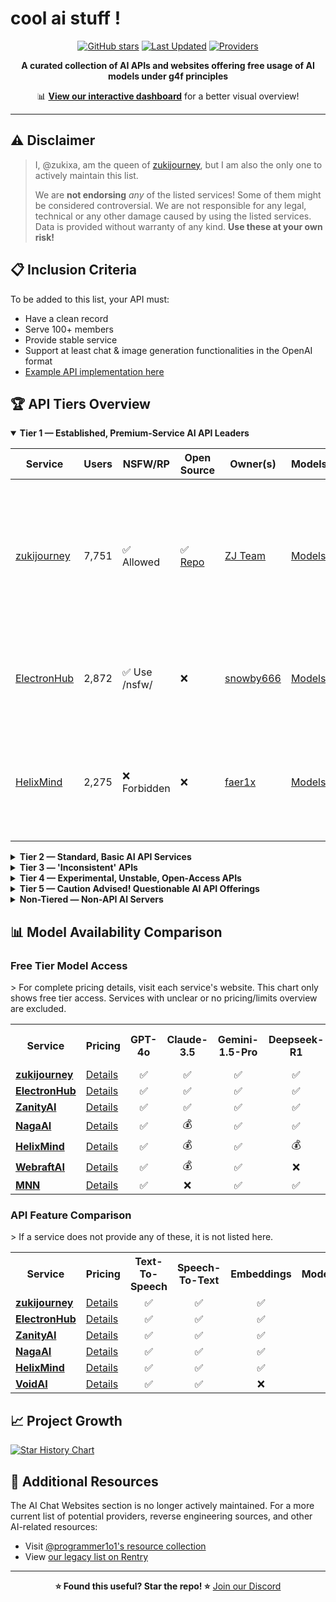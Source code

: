 # cool ai stuff !

<div align="center">

[![GitHub stars](https://img.shields.io/github/stars/zukixa/cool-ai-stuff?style=social)](https://github.com/zukixa/cool-ai-stuff/stargazers)
[![Last Updated](https://img.shields.io/badge/Last%20Updated-May%2025%2C%202025-blue)](https://github.com/zukixa/cool-ai-stuff)
[![Providers](https://img.shields.io/badge/API%20Providers-15%2B-green)](https://github.com/zukixa/cool-ai-stuff)

**A curated collection of AI APIs and websites offering free usage of AI models under g4f principles**

📊 **[View our interactive dashboard](https://cas.zukijourney.com)** for a better visual overview!

</div>

---

## ⚠️ Disclaimer

> I, @zukixa, am the queen of [zukijourney](https://github.com/zukijourney), but I am also the only one to actively maintain this list.
>
> We are **not endorsing** _any_ of the listed services! Some of them might be considered controversial. We are not responsible for any legal, technical or any other damage caused by using the listed services. Data is provided without warranty of any kind. **Use these at your own risk!**

## 📋 Inclusion Criteria

To be added to this list, your API must:

- Have a clean record
- Serve 100+ members
- Provide stable service
- Support at least chat & image generation functionalities in the OpenAI format
- [Example API implementation here](https://github.com/zukijourney/example-api)

## 🏆 API Tiers Overview

<details open>
<summary><b>Tier 1 — Established, Premium-Service AI API Leaders</b></summary>

| Service                                      | Users | NSFW/RP       | Open Source                                        | Owner(s)                                  | Models                                             | Notes                                                                                                                           |
| -------------------------------------------- | ----- | ------------- | -------------------------------------------------- | ----------------------------------------- | -------------------------------------------------- | ------------------------------------------------------------------------------------------------------------------------------- |
| [zukijourney](https://discord.gg/DWU2egFnHh) | 7,751 | ✅ Allowed    | ✅ [Repo](https://github.com/zukijourney/api-oss/) | [ZJ Team](https://zukijourney.com/)       | [Models](https://docs.zukijourney.com/models)      | The undisputed leader of the AI APIs, the largest & oldest of its kind still running. Offers other popular AI-related bots too. |
| [ElectronHub](https://discord.gg/4xg2TM3mNP) | 2,872 | ✅ Use /nsfw/ | ❌                                                 | [snowby666](https://github.com/snowby666) | [Models](https://playground.electronhub.ai/model) | Developed by the maintainer of the [poe-api-wrapper](https://github.com/snowby666/poe-api-wrapper). Very RP-friendly.           |
| [HelixMind](https://discord.gg/466vKB47JH)   | 2,275 | ❌ Forbidden  | ❌                                                 | [faer1x](https://github.com/faer1x)       | [Models](https://helixmind.online/model)           | Subscription-based service that 'just about' fits into the g4f principles definition with its free tier.                        |

</details>

<details>
<summary><b>Tier 2 — Standard, Basic AI API Services</b></summary>

| Service                                    | Users | NSFW/RP      | Open Source | Owner(s)                                | Models                                     | Notes                                                                                           |
| ------------------------------------------ | ----- | ------------ | ----------- | --------------------------------------- | ------------------------------------------ | ----------------------------------------------------------------------------------------------- |
| [NagaAI](https://discord.gg/8ywEPhnJy4)    | 3,459 | ❌ Forbidden | ❌          | [ZentixUA](https://github.com/ZentixUA) | [Models](https://api.naga.ac/v1/models)    | Honorary successor to ChimeraGPT, the largest g4f API in history (16k users).                   |
| [VoidAI](https://discord.gg/2nQwkvFFj6)    | 669   | ✅ Limited   | ❌          | [acatto](https://github.com/acattoXD)   | [Models](https://api.voidai.app/v1/models) | An odd api with historically some other ai-related projects. Now focused on just APIs it seems. |
| [FresedGPT](https://discord.gg/AWzY3b2DJH) | 454   | ❌ Forbidden | ❌          | [Fresed](https://github.com/qazplmqaz)  | [Models](https://fresedapi.fun/v1/models)  | One of the best APIs out there, but struggling to recover after a server nuke.                  |

</details>

<details>
<summary><b>Tier 3 — 'Inconsistent' APIs</b></summary>

| Service                                    | Users | NSFW/RP      | Open Source | Owner(s)                                | Models                                          | Notes                                                                                                  |
| ------------------------------------------ | ----- | ------------ | ----------- | --------------------------------------- | ----------------------------------------------- | ------------------------------------------------------------------------------------------------------ |
| [WebraftAI](https://discord.gg/vbb2NQuWdR) | 1,524 | ❌ Forbidden | ❌          | [ds_gamer](https://github.com/ds-gamer) | [Models](https://api.webraft.in/freeapi/models) | Recovered from 5-month downtime due to the owner's health issues. Some instability in current service. |
| [FeathrAI](https://discord.gg/WgRsRfH38E)  | 1,012 | ❌ Forbidden | ❌          | [ichatei](https://feathrai.xyz)         | [Models](https://feathrai.xyz/v1/models)        | [Place has some lore.](https://rentry.co/sjlore)                                                       |
| [MNN](https://discord.gg/xKmsCCzUFW)       | 266   | ✅ Limited   | ❌          | [MNN](https://github.com/mkshustov)     | [Models](https://api.mnnai.ru/v1/models)        | Long-term standing small AI API with some useful models.                                               |

</details>

<details>
<summary><b>Tier 4 — Experimental, Unstable, Open-Access APIs</b></summary>

| Service                                    | Users | NSFW/RP      | Open Source | Owner(s)                                  | Models                                       | Notes                                                                                                 |
| ------------------------------------------ | ----- | ------------ | ----------- | ----------------------------------------- | -------------------------------------------- | ----------------------------------------------------------------------------------------------------- |
| [RespyTech](https://discord.gg/VQQyCNFnJA) | 664   | ❌ Forbidden | ❌          | [respy](https://github.com/rimunace)      | [Models](https://api.rimunace.xyz/v1/models) | The AI API is however a layer two, being a 'collection' of all APIs on this list here.                |
| [NexeonAI](https://discord.gg/5DfYgqX9DU)  | 374   | ❌ Forbidden | ❌          | [Sakuya](https://github.com/LiveGamer101) | [Models](https://nexeonai.com/v1/models)     | Owner has been regularly DDOSing competition very openly and publicly. He is the local federal agent. |

</details>

<details>
<summary><b>Tier 5 — Caution Advised! Questionable AI API Offerings</b></summary>

| Service                                   | Users  | NSFW/RP      | Open Source                                     | Owner(s)                                  | Models                                     | Why Potentially Misleading?                                                                                                                                     |
| ----------------------------------------- | ------ | ------------ | ----------------------------------------------- | ----------------------------------------- | ------------------------------------------ | --------------------------------------------------------------------------------------------------------------------------------------------------------------- |
| [ShapesInc](https://discord.gg/shapes)    | 225311 | ✅ Limited   | ❌                                              | [ShapesInc](https://github.com/shapesinc) | [Models](https://shapes.inc/developer)     | Doesn't need an introduction. Only here due to a unfortunate techniality of the definition of g4f - to which they SOMEHOW count.                                |
| [ZanityAI](https://discord.gg/8GgUak8KrK) | 1,444  | 💰 Paid only | ❌                                              | [Voidii](https://github.com/void6670)     | [Models](https://api.zanity.xyz/v1/models) | did not pay his debt of 277 dolar to Godinhas                                                                                                                   |
| [exomlapi](https://discord.gg/9bF49xEyzD) | 191    | ✅ Limited   | ✅ [Repo](https://github.com/exomlapi/exomlapi) | [exomlapi](https://github.com/exomlapi)   | [Models](https:/exomlapi.com/v1/models)    | [De-Facto Owner is a subhumanely terrible being.](https://rentry.co/hitlerofg4f) [Yes, this is yet another meow/cably project](https://rentry.co/itsalwaysmeow) |

</details>

<details>
<summary><b>Non-Tiered — Non-API AI Servers</b></summary>

| Service                                                       | Users  | What does it provide?                                                                                                               | Other Notes                                                                                              |
| ------------------------------------------------------------- | ------ | ----------------------------------------------------------------------------------------------------------------------------------- | -------------------------------------------------------------------------------------------------------- |
| [g4f.ai](https://discord.gg/nks3XTxdsN)                       | 12,418 | Hub of the github [repository](https://github.com/xtekky/gpt4free) that started it all.                                             | Not very active, nor really moderated.                                                                   |
| [NexusAI](https://discord.gg/YA6ESvHsCF)                      | 6,874  | Continuation of an older project. Provides UIs for image and ai text generation.                                                    | Moonman/Pushkar is a known credit card fraudster and self-advertised his projects in many places before. |
| [FreeGPT4](https://discord.gg/free-gpt-4-1106520284967735316) | 4,819  | Ancient community of gpt-4-free individuals. Plenty good AI-related content.                                                        | Ran by [@lomusire](https://github.com/Lomusire)                                                          |
| [SpyrkAI](https://discord.gg/A6mhxXMcWe)                      | 631    | AI Labs founded by (some) ex-community members; aims to create a free & OSS alt. to OpenAI, leveraging growing interest in AI APIs. | Currently a slightly inactive server, but some behind-the-scenes work continues.                         |
| [OpenShapes](https://discord.gg/S4djBxRehM)                   | 167    | Project server for 'open source character-ai-like discord bots' - the OpenShapes platform.                                          | Still a WIP - project wise. Selfhost option works!                                                       |
| [serika.dev](https://discord.gg/dThZb9MNxa)                   | 52     | Project server for 'open source character-ai-like website characters' - the serika.dev platform                                     | Ran by a friend of the ZJ team.                                                                          |

</details>

## 📊 Model Availability Comparison

### Free Tier Model Access

<table>
> For complete pricing details, visit each service's website. This chart only shows free tier access. Services with unclear or no pricing/limits overview are excluded.
  <tr>
    <th>Service</th>
    <th>Pricing</th>
    <th>GPT-4o</th>
    <th>Claude-3.5</th>
    <th>Gemini-1.5-Pro</th>
    <th>Deepseek-R1</th>
    <th>DALL-E-3</th>
    <th>Stable-Diffusion-3.5</th>
  </tr>
  <tr>
    <td><b><a href="https://discord.gg/DWU2egFnHh">zukijourney</a></b></td>
    <td><a href="https://docs.zukijourney.com/models">Details</a></td>
    <td align="center">✅</td>
    <td align="center">✅</td>
    <td align="center">✅</td>
    <td align="center">✅</td>
    <td align="center">✅</td>
    <td align="center">✅</td>
  </tr>
  <tr>
    <td><b><a href="https://discord.gg/4xg2TM3mNP">ElectronHub</a></b></td>
    <td><a href="https://www.electronhub.ai/pricing">Details</a></td>
    <td align="center">✅</td>
    <td align="center">✅</td>
    <td align="center">✅</td>
    <td align="center">✅</td>
    <td align="center">✅</td>
    <td align="center">✅</td>
  </tr>
  <tr>
    <td><b><a href="https://discord.gg/8GgUak8KrK">ZanityAI</a></b></td>
    <td><a href="https://docs.zanity.xyz">Details</a></td>
    <td align="center">✅</td>
    <td align="center">✅</td>
    <td align="center">✅</td>
    <td align="center">✅</td>
    <td align="center">✅</td>
    <td align="center">✅</td>
  </tr>
  <tr>
    <td><b><a href="https://discord.gg/8ywEPhnJy4">NagaAI</a></b></td>
    <td><a href="https://naga.ac/dashboard/models">Details</a></td>
    <td align="center">✅</td>
    <td align="center">💰</td>
    <td align="center">✅</td>
    <td align="center">✅</td>
    <td align="center">💰</td>
    <td align="center">💰</td>
  </tr>
  <tr>
    <td><b><a href="https://discord.gg/466vKB47JH">HelixMind</a></b></td>
    <td><a href="https://helixmind.online/#pricing">Details</a></td>
    <td align="center">✅</td>
    <td align="center">💰</td>
    <td align="center">✅</td>
    <td align="center">💰</td>
    <td align="center">✅</td>
    <td align="center">💰</td>
  </tr>
  <tr>
    <td><b><a href="https://discord.gg/vbb2NQuWdR">WebraftAI</a></b></td>
    <td><a href="https://api.webraft.in/freeapi/models">Details</a></td>
    <td align="center">✅</td>
    <td align="center">💰</td>
    <td align="center">✅</td>
    <td align="center">❌</td>
    <td align="center">✅</td>
    <td align="center">❌</td>
  </tr>
   <tr>
    <td><b><a href="https://discord.gg/xKmsCCzUFW">MNN</a></b></td>
    <td><a href="https://api.mnnai.ru/v1/models">Details</a></td>
    <td align="center">✅</td>
    <td align="center">❌</td>
    <td align="center">✅</td>
    <td align="center">✅</td>
    <td align="center">✅</td>
    <td align="center">❌</td>
  </tr>
</table>

### API Feature Comparison

<table>
  > If a service does not provide any of these, it is not listed here.
  <tr>
    <th>Service</th>
    <th>Pricing</th>
    <th>Text-To-Speech</th>
    <th>Speech-To-Text</th>
    <th>Embeddings</th>
    <th>Moderations</th>
    <th>Translation</th>
    <th>Image-Upscale</th>
  </tr>
  <tr>
    <td><b><a href="https://discord.gg/DWU2egFnHh">zukijourney</a></b></td>
    <td><a href="https://docs.zukijourney.com/models">Details</a></td>
    <td align="center">✅</td>
    <td align="center">✅</td>
    <td align="center">✅</td>
    <td align="center">✅</td>
    <td align="center">✅</td>
    <td align="center">✅</td>
  </tr>
  <tr>
    <td><b><a href="https://discord.gg/4xg2TM3mNP">ElectronHub</a></b></td>
    <td><a href="https://www.electronhub.ai/pricing">Details</a></td>
    <td align="center">✅</td>
    <td align="center">✅</td>
    <td align="center">✅</td>
    <td align="center">✅</td>
    <td align="center">✅</td>
    <td align="center">❌</td>
  </tr>
  <tr>
    <td><b><a href="https://discord.gg/8GgUak8KrK">ZanityAI</a></b></td>
    <td><a href="https://docs.zanity.xyz">Details</a></td>
    <td align="center">✅</td>
    <td align="center">✅</td>
    <td align="center">✅</td>
    <td align="center">✅</td>
    <td align="center">✅</td>
    <td align="center">❌</td>
  </tr>
  <tr>
    <td><b><a href="https://discord.gg/8ywEPhnJy4">NagaAI</a></b></td>
    <td><a href="https://naga.ac/dashboard/models">Details</a></td>
    <td align="center">✅</td>
    <td align="center">✅</td>
    <td align="center">✅</td>
    <td align="center">✅</td>
    <td align="center">✅</td>
    <td align="center">❌</td>
  </tr>
  <tr>
    <td><b><a href="https://discord.gg/466vKB47JH">HelixMind</a></b></td>
    <td><a href="https://helixmind.online/#pricing">Details</a></td>
    <td align="center">✅</td>
    <td align="center">✅</td>
    <td align="center">✅</td>
    <td align="center">✅</td>
    <td align="center">✅</td>
    <td align="center">❌</td>
  </tr>
  <tr>
    <td><b><a href="https://discord.gg/2nQwkvFFj6">VoidAI</a></b></td>
    <td><a href="https://voidai.app/pricing">Details</a></td>
    <td align="center">✅</td>
    <td align="center">✅</td>
    <td align="center">❌</td>
    <td align="center">✅</td>
    <td align="center">✅</td>
    <td align="center">❌</td>
  </tr>
</table>

## 📈 Project Growth

<a href="https://star-history.com/#zukixa/cool-ai-stuff&Date">
  <picture>
    <source media="(prefers-color-scheme: dark)" srcset="https://api.star-history.com/svg?repos=zukixa/cool-ai-stuff&type=Date&theme=dark" />
    <source media="(prefers-color-scheme: light)" srcset="https://api.star-history.com/svg?repos=zukixa/cool-ai-stuff&type=Date" />
    <img alt="Star History Chart" src="https://api.star-history.com/svg?repos=zukixa/cool-ai-stuff&type=Date" />
  </picture>
</a>

## 📌 Additional Resources

The AI Chat Websites section is no longer actively maintained. For a more current list of potential providers, reverse engineering sources, and other AI-related resources:

- Visit [@programmer1o1's resource collection](https://www.tankie.xyz/vacepw)
- View [our legacy list on Rentry](https://rentry.co/pm8n86ec)

---

<div align="center">
  
**⭐ Found this useful? Star the repo! ⭐**
[Join our Discord](https://discord.gg/DWU2egFnHh)

</div>
